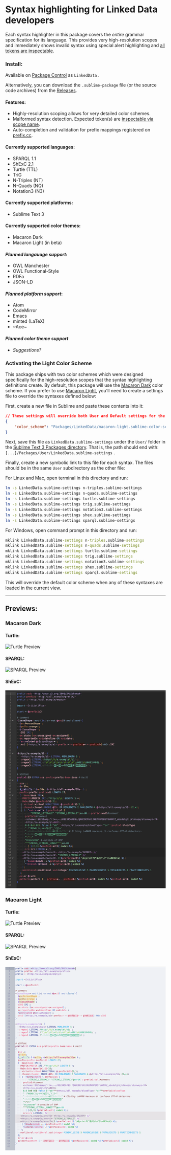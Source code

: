 # Syntax highlighting for Linked Data developers

Each syntax highlighter in this package covers the *entire* grammar specification for its language. This provides very high-resolution scopes and immediately shows invalid syntax using special alert highlighting and [all tokens are inspectable](https://superuser.com/questions/848836/how-do-i-see-what-the-current-scope-is-in-sublimetext).

### Install:
Available on [Package Control](https://packagecontrol.io/packages/LinkedData) as `LinkedData` .

Alternatively, you can download the `.sublime-package` file (or the source code archives) from the [Releases](https://github.com/blake-regalia/linked-data.syntaxes/releases).

#### Features:
 - Highly-resolution scoping allows for very detailed color schemes.
 - Malformed syntax detection. Expected token(s) are [inspectable via scope name](https://superuser.com/questions/848836/how-do-i-see-what-the-current-scope-is-in-sublimetext).
 - Auto-completion and validation for prefix mappings registered on [prefix.cc](http://prefix.cc).

#### Currently supported languages:
 - SPARQL 1.1
 - ShExC 2.1
 - Turtle (TTL)
 - TriG
 - N-Triples (NT)
 - N-Quads (NQ)
 - Notation3 (N3)

#### Currently supported platforms:
 - Sublime Text 3

#### Currently supported color themes:
 - Macaron Dark
 - Macaron Light (in beta)

#### *Planned langauage support*:
 - OWL Manchester
 - OWL Functional-Style
 - RDFa
 - JSON-LD

#### *Planned platform support*:
 - Atom
 - CodeMirror
 - Emacs
 - minted (LaTeX)
 - ~Ace~

#### *Planned color theme support*
 - *Suggestions?*


### Activating the Light Color Scheme
This package ships with two color schemes which were designed specifically for the high-resolution scopes that the syntax highlighting definitions create. By default, this package will use the [Macaron Dark](#macaron-dark) color scheme. If you prefer to use [Macaron Light](#macaron-light), you'll need to create a settings file to override the syntaxes defined below:

First, create a new file in Sublime and paste these contents into it:
```json
// These settings will override both User and Default settings for the specific LinkedData syntaxes
{
	"color_scheme": "Packages/LinkedData/macaron-light.sublime-color-scheme"
}
```

Next, save this file as `LinkedData.sublime-settings` under the `User/` folder in the [Sublime Text 3 Packages directory](https://stackoverflow.com/a/49967132/1641160). That is, the path should end with: `[...]/Packages/User/LinkedData.sublime-settings` .

Finally, create a new symbolic link to this file for each syntax. The files should be in the same `User` subdirectory as the other file:

For Linux and Mac, open terminal in this directory and run:
```bash
ln -s LinkedData.sublime-settings n-triples.sublime-settings
ln -s LinkedData.sublime-settings n-quads.sublime-settings
ln -s LinkedData.sublime-settings turtle.sublime-settings
ln -s LinkedData.sublime-settings trig.sublime-settings
ln -s LinkedData.sublime-settings notation3.sublime-settings
ln -s LinkedData.sublime-settings shex.sublime-settings
ln -s LinkedData.sublime-settings sparql.sublime-settings
```

For Windows, open command prompt in this directory and run:
```cmd
mklink LinkedData.sublime-settings n-triples.sublime-settings
mklink LinkedData.sublime-settings n-quads.sublime-settings
mklink LinkedData.sublime-settings turtle.sublime-settings
mklink LinkedData.sublime-settings trig.sublime-settings
mklink LinkedData.sublime-settings notation3.sublime-settings
mklink LinkedData.sublime-settings shex.sublime-settings
mklink LinkedData.sublime-settings sparql.sublime-settings
```

This will override the default color scheme when any of these syntaxes are loaded in the current view.


---

## Previews:

### Macaron Dark

#### Turtle:
![Turtle Preview](doc/preview/macaron-dark/turtle.png)

#### SPARQL:
![SPARQL Preview](doc/preview/macaron-dark/sparql.png)

#### ShExC:
![ShExC Preview](doc/preview/macaron-dark/shex.png)

### Macaron Light

#### Turtle:
![Turtle Preview](doc/preview/macaron-light/turtle.png)

#### SPARQL:
![SPARQL Preview](doc/preview/macaron-light/sparql.png)

#### ShExC:
![ShExC Preview](doc/preview/macaron-light/shex.png)

